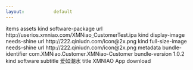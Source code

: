 ```yaml
---
layout:           default
---
```

<plist version="1.0">
<dict>
    <key>items</key>
    <array>
        <dict>
            <key>assets</key>
            <array>
                <dict>
                    <key>kind</key>
                    <string>software-package</string>
                    <key>url</key>
                    <string>http://userios.xmniao.com/XMNiao_CustomerTest.ipa</string>
                </dict>
                <dict>
                    <key>kind</key>
                    <string>display-image</string>
                    <key>needs-shine</key>
                    <true/>
                    <key>url</key>
                    <string>http://222.qiniudn.com/icon@2x.png</string>
                </dict>
                <dict>
                    <key>kind</key>
                    <string>full-size-image</string>
                    <key>needs-shine</key>
                    <true/>
                    <key>url</key>
                    <string>http://222.qiniudn.com/icon@2x.png</string>
                </dict>
            </array>
            <key>metadata</key>
            <dict>
                <key>bundle-identifier</key>
                <string>com.XMNiao.Customer.XMNiao-Customer</string>
                <key>bundle-version</key>
                <string>1.0.2</string>
                <key>kind</key>
                <string>software</string>
                <key>subtitle</key>
                <string>爱如潮水</string>
                <key>title</key>
                <string>XMNIAO App download</string>
            </dict>
        </dict>
    </array>
</dict>
</plist>
